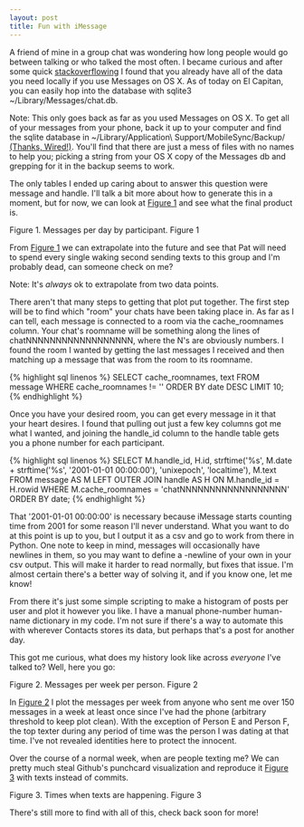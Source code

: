 ```yaml
---
layout: post
title: Fun with iMessage
---
```

A friend of mine in a group chat was wondering how long people would go between talking or who talked the most often. I became curious and after some quick [stackoverflowing](http://apple.stackexchange.com/a/80025) I found that you already have all of the data you need locally if you use Messages on <span class="nowrap">OS X</span>. As of today on <span class="nowrap">El Capitan</span>, you can easily hop into the database with <span class="code">sqlite3 ~/Library/Messages/chat.db</span>.

<div class="note">
Note: This only goes back as far as you used Messages on OS X. To get all of your messages from your phone, back it up to your computer and find the sqlite database in <span class="code">~/Library/Application\ Support/MobileSync/Backup/</span> <a href="http://www.wired.com/2013/11/backup-sms-iphone/">(Thanks, Wired!)</a>. You'll find that there are just a mess of files with no names to help you; picking a string from your OS X copy of the Messages db and grepping for it in the backup seems to work.
</div>

The only tables I ended up caring about to answer this question were <span class="code">message</span> and <span class="code">handle</span>. I'll talk a bit more about how to generate this in a moment, but for now, we can look at [Figure 1](#imessage-fig1) and see what the final product is.

<div id="imessage-fig1" class="figure">
    <div></div>
    <span class="caption pure-hidden-xs">Figure 1. Messages per day by participant.</span>
    <span class="caption pure-visible-xs">Figure 1</span>
</div>

From [Figure 1](#imessage-fig1) we can extrapolate into the future and see that Pat will need to spend every single waking second sending texts to this group and I'm probably dead, can someone check on me?

<div class="note">
    Note: It's <em>always</em> ok to extrapolate from two data points.
</div>

There aren't that many steps to getting that plot put together. The first step will be to find which "room" your chats have been taking place in. As far as I can tell, each message is connected to a room via the <span class="code">cache\_roomnames</span> column. Your chat's roomname will be something along the lines of <span class="code">chatNNNNNNNNNNNNNNNNNN</span>, where the <span class="code">N</span>'s are obviously numbers. I found the room I wanted by getting the last messages I received and then matching up a message that was from the room to its roomname.

{% highlight sql linenos %}
SELECT cache_roomnames, text
FROM message
WHERE cache_roomnames != ''
ORDER BY date DESC LIMIT 10;
{% endhighlight %}

Once you have your desired room, you can get every message in it that your heart desires. I found that pulling out just a few key columns got me what I wanted, and joining the <span class="code">handle\_id</span> column to the <span class="code">handle</span> table gets you a phone number for each participant.

{% highlight sql linenos %}
SELECT M.handle_id,
       H.id,
       strftime('%s', M.date + strftime('%s', '2001-01-01 00:00:00'), 'unixepoch', 'localtime'),
       M.text
FROM message AS M
LEFT OUTER JOIN handle AS H ON M.handle_id = H.rowid
WHERE M.cache_roomnames = 'chatNNNNNNNNNNNNNNNNNN'
ORDER BY date;
{% endhighlight %}

That '2001-01-01 00:00:00' is necessary because iMessage starts counting time from 2001 for some reason I'll never understand. What you want to do at this point is up to you, but I output it as a csv and go to work from there in Python. One note to keep in mind, messages will occasionally have newlines in them, so you may want to define a -newline of your own in your csv output. This will make it harder to read normally, but fixes that issue. I'm almost certain there's a better way of solving it, and if you know one, let me know!

From there it's just some simple scripting to make a histogram of posts per user and plot it however you like. I have a manual phone-number <i class="fa fa-long-arrow-right"></i> human-name dictionary in my code. I'm not sure if there's a way to automate this with wherever Contacts stores its data, but perhaps that's a post for another day.

This got me curious, what does my history look like across _everyone_ I've talked to? Well, here you go:

<div id="imessage-fig2" class="figure">
    <div></div>
    <span class="caption pure-hidden-xs">Figure 2. Messages per week per person.</span>
    <span class="caption pure-visible-xs">Figure 2</span>
</div>

In [Figure 2](#imessage-fig2) I plot the messages per week from anyone who sent me over 150 messages in a week at least once since I've had the phone (arbitrary threshold to keep plot clean). With the exception of Person E and Person F, the top texter during any period of time was the person I was dating at that time. I've not revealed identities here to protect the innocent.

Over the course of a normal week, when are people texting me? We can pretty much steal Github's punchcard visualization and reproduce it [Figure 3](#imessage-fig3) with texts instead of commits.

<div id="imessage-fig3" class="figure">
    <div></div>
    <span class="caption pure-hidden-xs">Figure 3. Times when texts are happening.</span>
    <span class="caption pure-visible-xs">Figure 3</span>
</div>

There's still more to find with all of this, check back soon for more!

<script type="text/javascript" src="{{ "/js/imessage.js" | prepend: site.baseurl }}"></script>
<link rel="stylesheet" href="{{ "/css/imessage.css" | prepend: site.baseurl }}">
